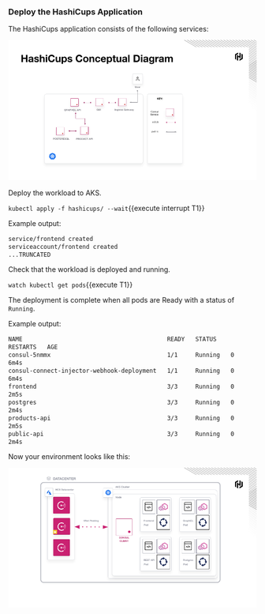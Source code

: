 ### Deploy the HashiCups Application

The HashiCups application consists of the following services:

![Application Architecture](./assets/application_architecture.png)

Deploy the workload to AKS.

`kubectl apply -f hashicups/ --wait`{{execute interrupt T1}}

Example output:

```plaintext
service/frontend created
serviceaccount/frontend created
...TRUNCATED
```

Check that the workload is deployed and running.

`watch kubectl get pods`{{execute T1}}

The deployment is complete when all pods are Ready with a
status of `Running`.

Example output:

```plaintext
NAME                                         READY   STATUS    RESTARTS   AGE
consul-5nmmx                                 1/1     Running   0          6m4s
consul-connect-injector-webhook-deployment   1/1     Running   0          6m4s
frontend                                     3/3     Running   0          2m5s
postgres                                     3/3     Running   0          2m4s
products-api                                 3/3     Running   0          2m5s
public-api                                   3/3     Running   0          2m4s
```

Now your environment looks like this:

![HashiCups](./assets/hashicups.png)